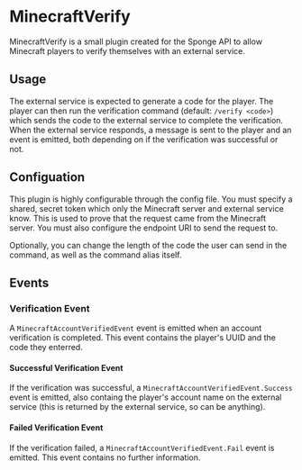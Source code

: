 # MinecraftVerify

MinecraftVerify is a small plugin created for the Sponge API to allow Minecraft players to verify themselves with an external service.

## Usage

The external service is expected to generate a code for the player. The player can then run the verification command (default: `/verify <code>`) which sends the code to the external service to complete the verification. When the external service responds, a message is sent to the player and an event is emitted, both depending on if the verification was successful or not.

## Configuation

This plugin is highly configurable through the config file. You must specify a shared, secret token which only the Minecraft server and external service know. This is used to prove that the request came from the Minecraft server. You must also configure the endpoint URI to send the request to.

Optionally, you can change the length of the code the user can send in the command, as well as the command alias itself.

## Events

### Verification Event

A `MinecraftAccountVerifiedEvent` event is emitted when an account verification is completed. This event contains the player's UUID and the code they enterred.

#### Successful Verification Event

If the verification was successful, a `MinecraftAccountVerifiedEvent.Success` event is emitted, also containg the player's account name on the external service (this is returned by the external service, so can be anything).

#### Failed Verification Event

If the verification failed, a `MinecraftAccountVerifiedEvent.Fail` event is emitted. This event contains no further information.